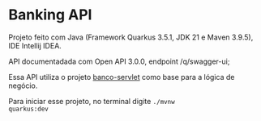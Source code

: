 # Banking API

Projeto feito com Java (Framework Quarkus 3.5.1, JDK 21 e Maven 3.9.5), IDE Intellij IDEA.

API documentadada com Open API 3.0.0, endpoint /q/swagger-ui;

Essa API utiliza o projeto [banco-servlet](https://github.com/dornss/banco-servlet.git) como base para a lógica de negócio.

Para iniciar esse projeto, no terminal digite <code>./mvnw quarkus:dev</code>